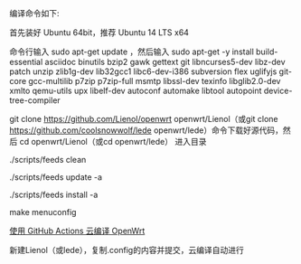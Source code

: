 编译命令如下:

首先装好 Ubuntu 64bit，推荐 Ubuntu 14 LTS x64

命令行输入 sudo apt-get update ，然后输入 sudo apt-get -y install build-essential asciidoc binutils bzip2 gawk gettext git libncurses5-dev libz-dev patch unzip zlib1g-dev lib32gcc1 libc6-dev-i386 subversion flex uglifyjs git-core gcc-multilib p7zip p7zip-full msmtp libssl-dev texinfo libglib2.0-dev xmlto qemu-utils upx libelf-dev autoconf automake libtool autopoint device-tree-compiler

git clone https://github.com/Lienol/openwrt openwrt/Lienol（或git clone https://github.com/coolsnowwolf/lede openwrt/lede）命令下载好源代码，然后 cd openwrt/Lienol（或cd openwrt/lede） 进入目录

./scripts/feeds clean

./scripts/feeds update -a

./scripts/feeds install -a

make menuconfig

[使用 GitHub Actions 云编译 OpenWrt](https://p3terx.com/archives/build-openwrt-with-github-actions.html)

新建Lienol（或lede），复制.config的内容并提交，云编译自动进行
